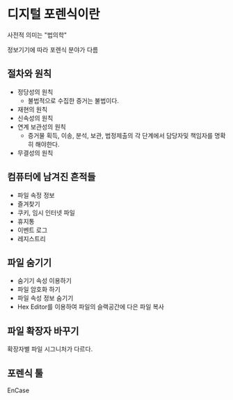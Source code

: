 # 디지털 포렌식이란
사전적 의미는 "법의학"

정보기기에 따라 포렌식 분야가 다름

## 절차와 원칙
- 정당성의 원칙
    - 불법적으로 수집한 증거는 불법이다.
- 재현의 원칙
- 신속성의 원칙
- 연계 보관성의 원칙
    - 증거물 획득, 이송, 분석, 보관, 법정제출의 각 단계에서 담당자및 책임자를 명확히 해야한다.
- 무결성의 원칙


## 컴퓨터에 남겨진 흔적들

- 파일 속정 정보
- 즐겨찾기
- 쿠키, 임시 인터넷 파일
- 휴지통
- 이벤트 로그
- 레지스트리

## 파일 숨기기
- 숨기기 속성 이용하기
- 파일 암호화 하기
- 파일 속성 정보 숨기기
- Hex Editor를 이용하여 파일의 슬랙공간에 다은 파일 복사

## 파일 확장자 바꾸기
확장자별 파일 시그니처가 다르다.

## 포렌식 툴
EnCase

